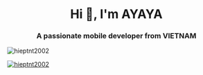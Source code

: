 <h1 align="center">Hi 👋, I'm AYAYA</h1>
<h3 align="center">A passionate mobile developer from VIETNAM</h3>

<p align="left"> <img src="https://komarev.com/ghpvc/?username=hieptnt2002&label=Profile%20views&color=0e75b6&style=flat" alt="hieptnt2002" /> </p>

<p align="left"> <a href="https://github.com/ryo-ma/github-profile-trophy"><img src="https://github-profile-trophy.vercel.app/?username=hieptnt2002" alt="hieptnt2002" /></a> </p>
